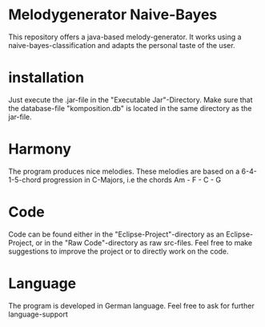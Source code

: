# Melodygenerator Naive-Bayes
This repository offers a java-based melody-generator. It works using a naive-bayes-classification and adapts the personal taste of the user.

# installation
Just execute the .jar-file in the "Executable Jar"-Directory. Make sure that the database-file "komposition.db" is located in the same directory as the jar-file.

# Harmony
The program produces nice melodies. These melodies are based on a 6-4-1-5-chord progression in C-Majors, i.e the chords Am - F - C - G 

# Code
Code can be found either in the "Eclipse-Project"-directory as an Eclipse-Project, or in the "Raw Code"-directory as raw src-files. 
Feel free to make suggestions to improve the project or to directly work on the code.

# Language
The program is developed in German language. Feel free to ask for further language-support
